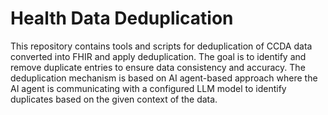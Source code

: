 # Health Data Deduplication

This repository contains tools and scripts for deduplication of CCDA data converted into FHIR and apply deduplication. The goal is to identify and remove duplicate entries to ensure data consistency and accuracy. The deduplication mechanism is based on AI agent-based approach where the AI agent is communicating with a configured LLM model to identify duplicates based on the given context of the data.
